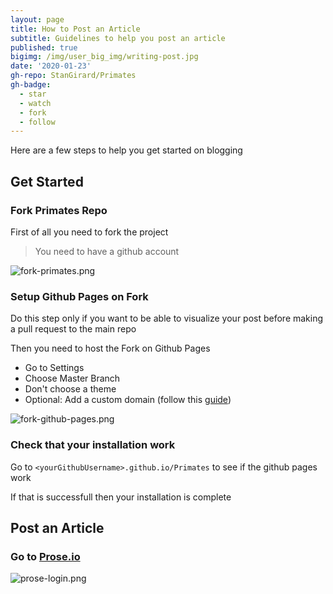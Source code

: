 ```yaml
---
layout: page
title: How to Post an Article
subtitle: Guidelines to help you post an article
published: true
bigimg: /img/user_big_img/writing-post.jpg
date: '2020-01-23'
gh-repo: StanGirard/Primates
gh-badge:
  - star
  - watch
  - fork
  - follow
---
```



Here are a few steps to help you get started on blogging

## Get Started

### Fork Primates Repo

First of all you need to fork the project

> You need to have a github account

![fork-primates.png]({{site.baseurl}}/img/user_upload/fork-primates.png)



### Setup Github Pages on Fork

Do this step only if you want to be able to visualize your post before making a pull request to the main repo

Then you need to host the Fork on Github Pages

- Go to Settings
- Choose Master Branch
- Don't choose a theme
- Optional: Add a custom domain (follow this [guide](https://help.github.com/en/github/working-with-github-pages/configuring-a-custom-domain-for-your-github-pages-site))

![fork-github-pages.png]({{site.baseurl}}/img/user_upload/fork-github-pages.png)

### Check that your installation work

Go to `<yourGithubUsername>.github.io/Primates` to see if the github pages work

If that is successfull then your installation is complete
  
## Post an Article

### Go to [Prose.io](http://prose.io)

![prose-login.png]({{site.baseurl}}/img/user_upload/prose-login.png)







